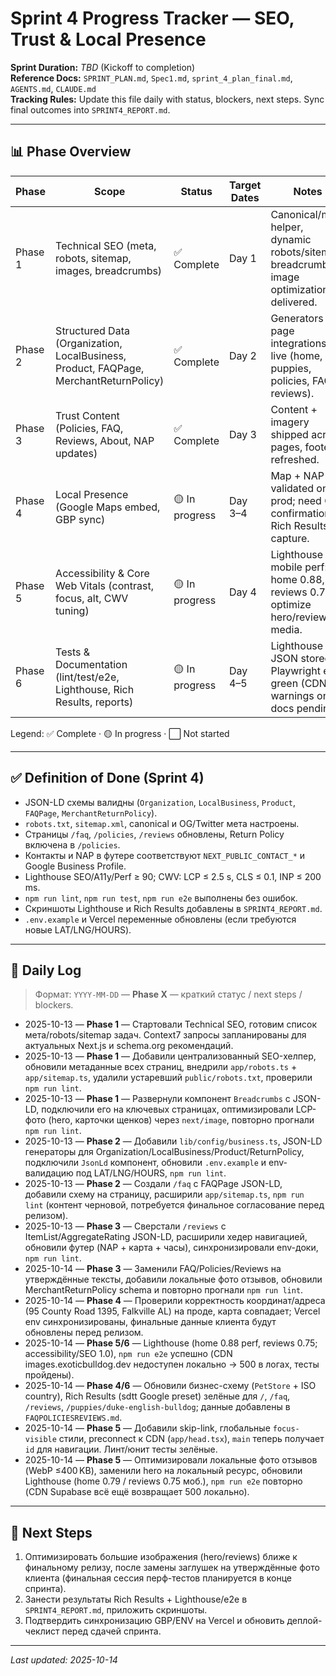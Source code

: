 # Sprint 4 Progress Tracker — SEO, Trust & Local Presence

**Sprint Duration:** _TBD_ (Kickoff to completion)  
**Reference Docs:** `SPRINT_PLAN.md`, `Spec1.md`, `sprint_4_plan_final.md`, `AGENTS.md`, `CLAUDE.md`  
**Tracking Rules:** Update this file daily with status, blockers, next steps. Sync final outcomes into `SPRINT4_REPORT.md`.

---

## 📊 Phase Overview

| Phase | Scope | Status | Target Dates | Notes |
|-------|-------|--------|--------------|-------|
| Phase 1 | Technical SEO (meta, robots, sitemap, images, breadcrumbs) | ✅ Complete | Day 1 | Canonical/meta helper, dynamic robots/sitemap, breadcrumbs, image optimization delivered. |
| Phase 2 | Structured Data (Organization, LocalBusiness, Product, FAQPage, MerchantReturnPolicy) | ✅ Complete | Day 2 | Generators + page integrations live (home, puppies, policies, FAQ, reviews). |
| Phase 3 | Trust Content (Policies, FAQ, Reviews, About, NAP updates) | ✅ Complete | Day 3 | Content + imagery shipped across pages, footer refreshed. |
| Phase 4 | Local Presence (Google Maps embed, GBP sync) | 🟡 In progress | Day 3–4 | Map + NAP validated on prod; need GBP confirmation & Rich Results capture. |
| Phase 5 | Accessibility & Core Web Vitals (contrast, focus, alt, CWV tuning) | 🟡 In progress | Day 4 | Lighthouse mobile perf: home 0.88, reviews 0.75 → optimize hero/review media. |
| Phase 6 | Tests & Documentation (lint/test/e2e, Lighthouse, Rich Results, reports) | 🟡 In progress | Day 4–5 | Lighthouse JSON stored; Playwright e2e green (CDN warnings only); docs pending. |

Legend: ✅ Complete · 🟡 In progress · ⬜️ Not started

---

## ✅ Definition of Done (Sprint 4)

- JSON-LD схемы валидны (`Organization`, `LocalBusiness`, `Product`, `FAQPage`, `MerchantReturnPolicy`).  
- `robots.txt`, `sitemap.xml`, canonical и OG/Twitter мета настроены.  
- Страницы `/faq`, `/policies`, `/reviews` обновлены, Return Policy включена в `/policies`.  
- Контакты и NAP в футере соответствуют `NEXT_PUBLIC_CONTACT_*` и Google Business Profile.  
- Lighthouse SEO/A11y/Perf ≥ 90; CWV: LCP ≤ 2.5 s, CLS ≤ 0.1, INP ≤ 200 ms.  
- `npm run lint`, `npm run test`, `npm run e2e` выполнены без ошибок.  
- Скриншоты Lighthouse и Rich Results добавлены в `SPRINT4_REPORT.md`.  
- `.env.example` и Vercel переменные обновлены (если требуются новые LAT/LNG/HOURS).  

---

## 📆 Daily Log

> Формат: `YYYY-MM-DD` — **Phase X** — краткий статус / next steps / blockers.

- 2025-10-13 — **Phase 1** — Стартовали Technical SEO, готовим список мета/robots/sitemap задач. Context7 запросы запланированы для актуальных Next.js и schema.org рекомендаций.
- 2025-10-13 — **Phase 1** — Добавили централизованный SEO-хелпер, обновили метаданные всех страниц, внедрили `app/robots.ts` + `app/sitemap.ts`, удалили устаревший `public/robots.txt`, проверили `npm run lint`.
- 2025-10-13 — **Phase 1** — Развернули компонент `Breadcrumbs` с JSON-LD, подключили его на ключевых страницах, оптимизировали LCP-фото (hero, карточки щенков) через `next/image`, повторно прогнали `npm run lint`.
- 2025-10-13 — **Phase 2** — Добавили `lib/config/business.ts`, JSON-LD генераторы для Organization/LocalBusiness/Product/ReturnPolicy, подключили `JsonLd` компонент, обновили `.env.example` и env-валидацию под LAT/LNG/HOURS, `npm run lint`.
- 2025-10-13 — **Phase 2** — Создали `/faq` с FAQPage JSON-LD, добавили схему на страницу, расширили `app/sitemap.ts`, `npm run lint` (контент черновой, потребуется финальное согласование перед релизом).
- 2025-10-13 — **Phase 3** — Сверстали `/reviews` с ItemList/AggregateRating JSON-LD, расширили хедер навигацией, обновили футер (NAP + карта + часы), синхронизировали env-доки, `npm run lint`.
- 2025-10-14 — **Phase 3** — Заменили FAQ/Policies/Reviews на утверждённые тексты, добавили локальные фото отзывов, обновили MerchantReturnPolicy schema и повторно прогнали `npm run lint`.
- 2025-10-14 — **Phase 4** — Проверили корректность координат/адреса (95 County Road 1395, Falkville AL) на проде, карта совпадает; Vercel env синхронизированы, финальные данные клиента будут обновлены перед релизом.
- 2025-10-14 — **Phase 5/6** — Lighthouse (home 0.88 perf, reviews 0.75; accessibility/SEO 1.0), `npm run e2e` успешно (CDN images.exoticbulldog.dev недоступен локально → 500 в логах, тесты пройдены).
- 2025-10-14 — **Phase 4/6** — Обновили бизнес-схему (`PetStore` + ISO country), Rich Results (sdtt Google preset) зелёные для `/`, `/faq`, `/reviews`, `/puppies/duke-english-bulldog`; данные добавлены в `FAQPOLICIESREVIEWS.md`.
- 2025-10-14 — **Phase 5** — Добавили skip-link, глобальные `focus-visible` стили, preconnect к CDN (`app/head.tsx`), `main` теперь получает `id` для навигации. Линт/юнит тесты зелёные.
- 2025-10-14 — **Phase 5** — Оптимизировали локальные фото отзывов (WebP ≤400 KB), заменили hero на локальный ресурс, обновили Lighthouse (home 0.79 / reviews 0.75 моб.), `npm run e2e` повторно (CDN Supabase всё ещё возвращает 500 локально).

---

## 🧭 Next Steps

1. Оптимизировать большие изображения (hero/reviews) ближе к финальному релизу, после замены заглушек на утверждённые фото клиента (финальная сессия перф-тестов планируется в конце спринта).  
2. Занести результаты Rich Results + Lighthouse/e2e в `SPRINT4_REPORT.md`, приложить скриншоты.  
3. Подтвердить синхронизацию GBP/ENV на Vercel и обновить деплой-чеклист перед сдачей спринта.

---

_Last updated: 2025-10-14_
